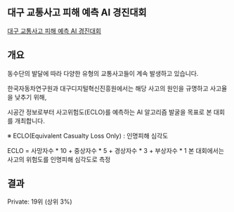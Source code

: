 ## 대구 교통사고 피해 예측 AI 경진대회
[대구 교통사고 피해 예측 AI 경진대회](https://dacon.io/competitions/official/236193/overview/description)

## 개요
동수단의 발달에 따라 다양한 유형의 교통사고들이 계속 발생하고 있습니다. 

한국자동차연구원과 대구디지털혁신진흥원에서는 해당 사고의 원인을 규명하고 사고율을 낮추기 위해, 

시공간 정보로부터 사고위험도(ECLO)를 예측하는 AI 알고리즘 발굴을 목표로 본 대회를 개최합니다. 


※ ECLO(Equivalent Casualty Loss Only) : 인명피해 심각도

ECLO = 사망자수 * 10 + 중상자수 * 5 + 경상자수 * 3 + 부상자수 * 1
본 대회에서는 사고의 위험도를 인명피해 심각도로 측정

## 결과
Private: 19위 (상위 3%)
